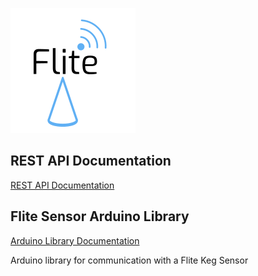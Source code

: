 ![Flite](https://github.com/DJMarlow/Flite/blob/master/logo_raw.png)


**REST API Documentation**
----
[REST API Documentation](https://gist.github.com/DJMarlow/24cef4e4840ec124156baa3a68032e37)


**Flite Sensor Arduino Library**
----
[Arduino Library Documentation](https://gist.github.com/DJMarlow/8b56c0b791cbcbb7c4312fbd56bc55f3)

Arduino library for communication with a Flite Keg Sensor

